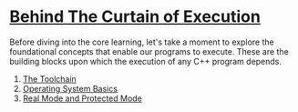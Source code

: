 # [Behind The Curtain of Execution](#Behind-the-curtain-of-execution)
Before diving into the core learning, let's take a moment to explore the foundational concepts that enable our programs to execute. These are the building blocks upon which the execution of any C++ program depends.


1. [The Toolchain](#The-Tookchain)
2. [Operating System Basics](#Operation-System-Basics)
3. [Real Mode and Protected Mode](#real-mode-and-protected-mode)
